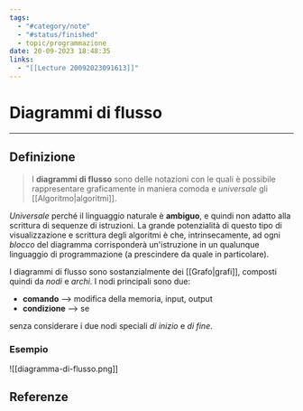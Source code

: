 ```yaml
---
tags:
  - "#category/note"
  - "#status/finished"
  - topic/programmazione
date: 20-09-2023 18:48:35
links:
  - "[[Lecture 20092023091613]]"
---
```

# Diagrammi di flusso
---
## Definizione
> I **diagrammi di flusso** sono delle notazioni con le quali è possibile rappresentare graficamente in maniera comoda e _universale_ gli [[Algoritmo|algoritmi]].

_Universale_ perché il linguaggio naturale è **ambiguo**, e quindi non adatto alla scrittura di sequenze di istruzioni. La grande potenzialità di questo tipo di visualizzazione e scrittura degli algoritmi è che, intrinsecamente, ad ogni _blocco_ del diagramma corrisponderà un'istruzione in un qualunque linguaggio di programmazione (a prescindere da quale in particolare).

I diagrammi di flusso sono sostanzialmente dei [[Grafo|grafi]], composti quindi da _nodi_ e _archi_. I nodi principali sono due:
- **comando** --> modifica della memoria, input, output
- **condizione** --> se

senza considerare i due nodi speciali _di inizio_ e _di fine_.

### Esempio
![[diagramma-di-flusso.png]]

## Referenze